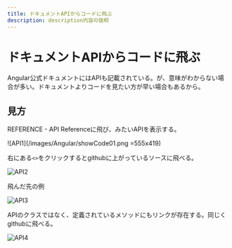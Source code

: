 ```yaml
---
title: ドキュメントAPIからコードに飛ぶ
description: description内容の抜粋
---
```


# ドキュメントAPIからコードに飛ぶ

Angular公式ドキュメントにはAPIも記載されている。が、意味がわからない場合が多い。ドキュメントよりコードを見たい方が早い場合もあるから。

## 見方

REFERENCE - API Referenceに飛び、みたいAPIを表示する。

![API1](/images/Angular/showCode01.png =555x419)

右にある`<>`をクリックするとgithubに上がっているソースに飛べる。

![API2](/images/Angular/showCode02.png)

飛んだ先の例

![API3](/images/Angular/showCode03.png)

APIのクラスではなく、定義されているメソッドにもリンクが存在する。同じくgithubに飛べる。

![API4](/images/Angular/showCode04.png)
